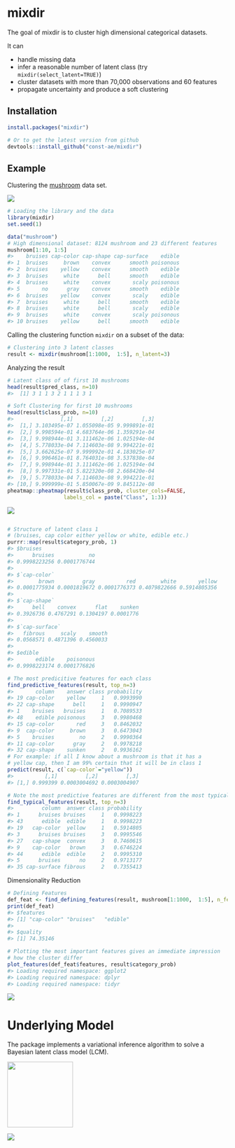 <!-- README.md is generated from README.Rmd. Please edit that file -->
mixdir
======

The goal of mixdir is to cluster high dimensional categorical datasets.

It can

-   handle missing data
-   infer a reasonable number of latent class (try `mixdir(select_latent=TRUE)`)
-   cluster datasets with more than 70,000 observations and 60 features
-   propagate uncertainty and produce a soft clustering

Installation
------------

``` r
install.packages("mixdir")

# Or to get the latest version from github
devtools::install_github("const-ae/mixdir")
```

Example
-------

Clustering the [mushroom](https://archive.ics.uci.edu/ml/datasets/mushroom) data set.

![](man/figures/README_plots/clustering_overview.png)

``` r
# Loading the library and the data
library(mixdir)
set.seed(1)

data("mushroom")
# High dimensional dataset: 8124 mushroom and 23 different features
mushroom[1:10, 1:5]
#>    bruises cap-color cap-shape cap-surface    edible
#> 1  bruises     brown    convex      smooth poisonous
#> 2  bruises    yellow    convex      smooth    edible
#> 3  bruises     white      bell      smooth    edible
#> 4  bruises     white    convex       scaly poisonous
#> 5       no      gray    convex      smooth    edible
#> 6  bruises    yellow    convex       scaly    edible
#> 7  bruises     white      bell      smooth    edible
#> 8  bruises     white      bell       scaly    edible
#> 9  bruises     white    convex       scaly poisonous
#> 10 bruises    yellow      bell      smooth    edible
```

Calling the clustering function `mixdir` on a subset of the data:

``` r
# Clustering into 3 latent classes
result <- mixdir(mushroom[1:1000,  1:5], n_latent=3)
```

Analyzing the result

``` r
# Latent class of of first 10 mushrooms
head(result$pred_class, n=10)
#>  [1] 3 1 1 3 2 1 1 1 3 1

# Soft Clustering for first 10 mushrooms
head(result$class_prob, n=10)
#>               [,1]         [,2]         [,3]
#>  [1,] 3.103495e-07 1.055098e-05 9.999891e-01
#>  [2,] 9.998594e-01 4.683764e-06 1.359291e-04
#>  [3,] 9.998944e-01 3.111462e-06 1.025194e-04
#>  [4,] 5.778033e-04 7.114603e-08 9.994221e-01
#>  [5,] 3.662625e-07 9.999992e-01 4.183025e-07
#>  [6,] 9.996461e-01 8.764031e-08 3.537838e-04
#>  [7,] 9.998944e-01 3.111462e-06 1.025194e-04
#>  [8,] 9.997331e-01 5.822320e-08 2.668420e-04
#>  [9,] 5.778033e-04 7.114603e-08 9.994221e-01
#> [10,] 9.999999e-01 5.850067e-09 9.845112e-08
pheatmap::pheatmap(result$class_prob, cluster_cols=FALSE,
                  labels_col = paste("Class", 1:3))
```

![](man/figures/README_plots/example-1.png)

``` r

# Structure of latent class 1
# (bruises, cap color either yellow or white, edible etc.)
purrr::map(result$category_prob, 1)
#> $bruises
#>      bruises           no 
#> 0.9998223256 0.0001776744 
#> 
#> $`cap-color`
#>        brown         gray          red        white       yellow 
#> 0.0001775934 0.0001819672 0.0001776373 0.4079822666 0.5914805356 
#> 
#> $`cap-shape`
#>      bell    convex      flat    sunken 
#> 0.3926736 0.4767291 0.1304197 0.0001776 
#> 
#> $`cap-surface`
#>   fibrous     scaly    smooth 
#> 0.0568571 0.4871396 0.4560033 
#> 
#> $edible
#>       edible    poisonous 
#> 0.9998223174 0.0001776826

# The most predicitive features for each class
find_predictive_features(result, top_n=3)
#>       column    answer class probability
#> 19 cap-color    yellow     1   0.9993990
#> 22 cap-shape      bell     1   0.9990947
#> 1    bruises   bruises     1   0.7089533
#> 48    edible poisonous     3   0.9980468
#> 15 cap-color       red     3   0.8462032
#> 9  cap-color     brown     3   0.6473043
#> 5    bruises        no     2   0.9990364
#> 11 cap-color      gray     2   0.9978218
#> 32 cap-shape    sunken     2   0.9936162
# For example: if all I know about a mushroom is that it has a
# yellow cap, then I am 99% certain that it will be in class 1
predict(result, c(`cap-color`="yellow"))
#>          [,1]         [,2]         [,3]
#> [1,] 0.999399 0.0003004692 0.0003004907

# Note the most predictive features are different from the most typical ones
find_typical_features(result, top_n=3)
#>         column  answer class probability
#> 1      bruises bruises     1   0.9998223
#> 43      edible  edible     1   0.9998223
#> 19   cap-color  yellow     1   0.5914805
#> 3      bruises bruises     3   0.9995546
#> 27   cap-shape  convex     3   0.7460615
#> 9    cap-color   brown     3   0.6746224
#> 44      edible  edible     2   0.9995310
#> 5      bruises      no     2   0.9713177
#> 35 cap-surface fibrous     2   0.7355413
```

Dimensionality Reduction

``` r
# Defining Features
def_feat <- find_defining_features(result, mushroom[1:1000,  1:5], n_features = 3)
print(def_feat)
#> $features
#> [1] "cap-color" "bruises"   "edible"   
#> 
#> $quality
#> [1] 74.35146

# Plotting the most important features gives an immediate impression
# how the cluster differ
plot_features(def_feat$features, result$category_prob)
#> Loading required namespace: ggplot2
#> Loading required namespace: dplyr
#> Loading required namespace: tidyr
```

![](man/figures/README_plots/unnamed-chunk-3-1.png)

Underlying Model
================

The package implements a variational inference algorithm to solve a Bayesian latent class model (LCM).

<img src="man/figures/README_plots/equations_model.png" align="center" style="height: 150px" >

![](man/figures/README_plots/model_plate_notation.png)
